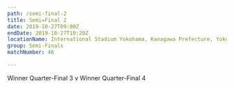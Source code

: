 ```yaml
---
path: /semi-final-2
title: Semi=Final 2
date: 2019-10-27T09:00Z
endDate: 2019-10-27T10:20Z
locationName: International Stadium Yokohama, Kanagawa Prefecture, Yokohama City
group: Semi-Finals
matchNumber: 46

---
```

Winner Quarter-Final 3 v Winner Quarter-Final 4